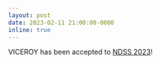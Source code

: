 ```yaml
---
layout: post
date: 2023-02-11 21:00:00-0000
inline: true
---
```


VICEROY has been accepted to [NDSS 2023](https://www.ndss-symposium.org/ndss-paper/auto-draft-336/)!
